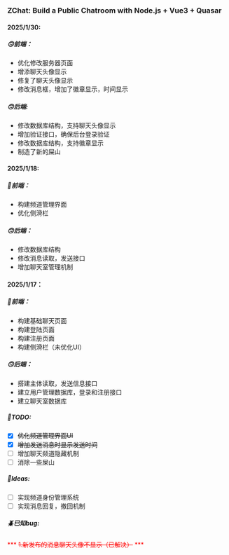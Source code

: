 ### ZChat: Build a Public Chatroom with Node.js + Vue3 + Quasar  

#### 2025/1/30:
##### 🙃前端：
* 优化修改服务器页面
* 增添聊天头像显示
* 修复了聊天头像显示
* 修改消息框，增加了徽章显示，时间显示

##### 🙃后端:
* 修改数据库结构，支持聊天头像显示
* 增加验证接口，确保后台登录验证
* 修改数据库结构，支持徽章显示
* 制造了新的屎山

#### 2025/1/18:    
##### 🙂前端：
* 构建频道管理界面
* 优化侧滑栏    

##### 🙃后端：  
* 修改数据库结构
* 修改消息读取，发送接口
* 增加聊天室管理机制

#### 2025/1/17：  
##### 🙂前端：  
* 构建基础聊天页面
* 构建登陆页面
* 构建注册页面
* 构建侧滑栏（未优化UI）   

##### 🙃后端：
* 搭建主体读取，发送信息接口
* 建立用户管理数据库，登录和注册接口
* 建立聊天室数据库    

##### 📄TODO:

- [x] ~~优化频道管理界面UI~~
- [x] ~~增加发送消息时显示发送时间~~
- [ ] 增加聊天频道隐藏机制
- [ ] 消除一些屎山    
  
##### 🤯Ideas:

- [ ] 实现频道身份管理系统
- [ ] 实现消息回复，撤回机制

##### 🪲已知bug:    
<font color=red>*** ~~1.新发布的消息聊天头像不显示（已解决）~~ ***</font>